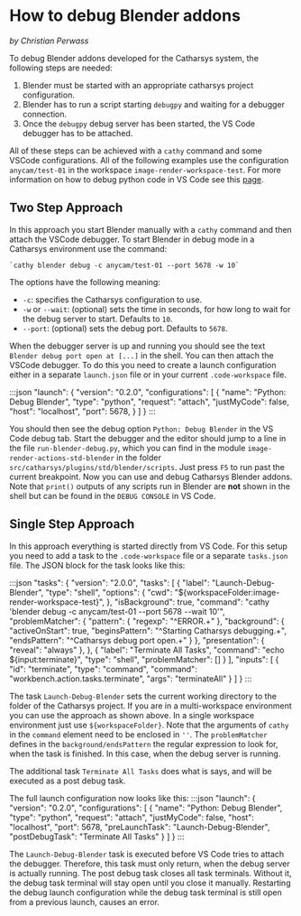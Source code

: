 
# How to debug Blender addons
*by Christian Perwass*

To debug Blender addons developed for the Catharsys system, the following steps are needed:

1. Blender must be started with an appropriate catharsys project configuration.
2. Blender has to run a script starting `debugpy` and waiting for a debugger connection.
3. Once the `debugpy` debug server has been started, the VS Code debugger has to be attached.

All of these steps can be achieved with a `cathy` command and some VSCode configurations. All of the following examples use the configuration `anycam/test-01` in the workspace `image-render-workspace-test`. For more information on how to debug python code in VS Code see this [page](https://code.visualstudio.com/docs/python/debugging).


## Two Step Approach

In this approach you start Blender manually with a `cathy` command and then attach the VSCode debugger. 
To start Blender in debug mode in a Catharsys environment use the command:

```{admonition} Shell
`cathy blender debug -c anycam/test-01 --port 5678 -w 10`
```

The options have the following meaning:

- `-c`: specifies the Catharsys configuration to use.
- `-w` or `--wait`: (optional) sets the time in seconds, for how long to wait for the debug server to start. Defaults to `10`. 
- `--port`: (optional) sets the debug port. Defaults to `5678`.

When the debugger server is up and running you should see the text `Blender debug port open at [...]` in the shell. You can then attach the VSCode debugger. To do this you need to create a launch configuration either in a separate `launch.json` file or in your current `.code-workspace` file. 

:::json
"launch": {
    "version": "0.2.0",
    "configurations": [
        {
            "name": "Python: Debug Blender",
            "type": "python",
            "request": "attach",
            "justMyCode": false,
            "host": "localhost",
            "port": 5678,
        }
    ]
}
:::

You should then see the debug option `Python: Debug Blender` in the VS Code debug tab. Start the debugger and the editor should jump to a line in the file `run-blender-debug.py`, which you can find in the module `image-render-actions-std-blender` in the folder `src/catharsys/plugins/std/blender/scripts`. Just press `F5` to run past the current breakpoint. Now you can use and debug Catharsys Blender addons. Note that `print()` outputs of any scripts run in Blender are **not** shown in the shell but can be found in the `DEBUG CONSOLE` in VS Code.

## Single Step Approach

In this approach everything is started directly from VS Code. For this setup you need to add a task to the `.code-workspace` file or a separate `tasks.json` file. The JSON block for the task looks like this:

:::json
"tasks": {
    "version": "2.0.0",
    "tasks": [
        {
            "label": "Launch-Debug-Blender",
            "type": "shell",
            "options": {
                "cwd": "${workspaceFolder:image-render-workspace-test}",
            },
            "isBackground": true,
            "command": "cathy 'blender debug -c anycam/test-01 --port 5678 --wait 10'",
            "problemMatcher": {
                "pattern": {
                    "regexp": "^ERROR.+"
                },
                "background": {
                    "activeOnStart": true,
                    "beginsPattern": "^Starting Catharsys debugging.+",
                    "endsPattern": "^Catharsys debug port open.+"
                }
            },
            "presentation": {
                "reveal": "always"
            },
        },
        {
            "label": "Terminate All Tasks",
            "command": "echo ${input:terminate}",
            "type": "shell",
            "problemMatcher": []
        }
    ],
    "inputs": [
        {
            "id": "terminate",
            "type": "command",
            "command": "workbench.action.tasks.terminate",
            "args": "terminateAll"
        }
    ]
}
:::

The task `Launch-Debug-Blender` sets the current working directory to the folder of the Catharsys project. If you are in a multi-workspace environment you can use the approach as shown above. In a single workspace environment just use `${workspaceFolder}`. Note that the arguments of `cathy` in the `command` element need to be enclosed in `''`. The `problemMatcher` defines in the `background/endsPattern` the regular expression to look for, when the task is finished. In this case, when the debug server is running. 

The additional task `Terminate All Tasks` does what is says, and will be executed as a post debug task.

The full launch configuration now looks like this:
:::json
"launch": {
    "version": "0.2.0",
    "configurations": [
        {
            "name": "Python: Debug Blender",
            "type": "python",
            "request": "attach",
            "justMyCode": false,
            "host": "localhost",
            "port": 5678,
            "preLaunchTask": "Launch-Debug-Blender",
            "postDebugTask": "Terminate All Tasks"
        }
    ]
}
:::

The `Launch-Debug-Blender` task is executed before VS Code tries to attach the debugger. Therefore, this task must only return, when the debug server is actually running. The post debug task closes all task terminals. Without it, the debug task terminal will stay open until you close it manually. Restarting the debug launch configuration while the debug task terminal is still open from a previous launch, causes an error.
